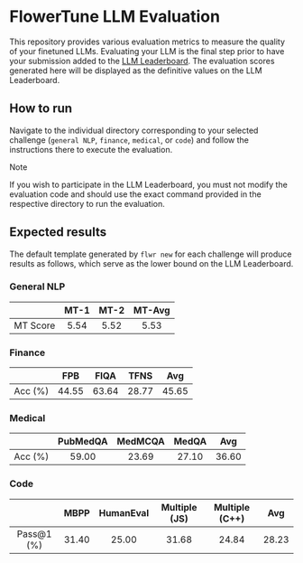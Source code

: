 # FlowerTune LLM Evaluation

This repository provides various evaluation metrics to measure the quality of your finetuned LLMs.
Evaluating your LLM is the final step prior to have your submission added to the [LLM Leaderboard](https://flower.ai/benchmarks/llm-leaderboard#how-to-participate).
The evaluation scores generated here will be displayed as the definitive values on the LLM Leaderboard.

## How to run
Navigate to the individual directory corresponding to your selected challenge (`general NLP`, `finance`, `medical`, or `code`) and follow the instructions there to execute the evaluation.

> [!NOTE]  
> If you wish to participate in the LLM Leaderboard, you must not modify the evaluation code and should use the exact command provided in the respective directory to run the evaluation.


## Expected results
The default template generated by `flwr new` for each challenge will produce results as follows, which serve as the lower bound on the LLM Leaderboard.

### General NLP

|          | MT-1 | MT-2 | MT-Avg |  
|:--------:|:----:|:----:|:------:|
| MT Score | 5.54 | 5.52 |  5.53  |

### Finance

|         |  FPB  | FIQA  | TFNS  |  Avg  |  
|:-------:|:-----:|:-----:|:-----:|:-----:|
| Acc (%) | 44.55 | 63.64 | 28.77 | 45.65 |

### Medical

|         | PubMedQA | MedMCQA | MedQA |  Avg  |  
|:-------:|:--------:|:-------:|:-----:|:-----:|
| Acc (%) |  59.00   |  23.69  | 27.10 | 36.60 |

### Code

|            | MBPP  | HumanEval | Multiple (JS) | Multiple (C++) |  Avg  |  
|:----------:|:-----:|:---------:|:-------------:|:--------------:|:-----:|
| Pass@1 (%) | 31.40 |   25.00   |     31.68     |     24.84      | 28.23 |
